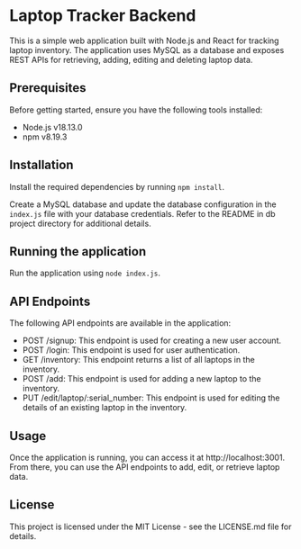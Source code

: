 # Laptop Tracker Backend
This is a simple web application built with Node.js and React for tracking laptop inventory. The application uses MySQL as a database and exposes REST APIs for retrieving, adding, editing and deleting laptop data.

## Prerequisites
Before getting started, ensure you have the following tools installed:

- Node.js v18.13.0
- npm v8.19.3

## Installation
Install the required dependencies by running `npm install`.

Create a MySQL database and update the database configuration in the `index.js` file with your database credentials.
Refer to the README in db project directory for additional details. 

## Running the application
Run the application using `node index.js`.

## API Endpoints
The following API endpoints are available in the application:

- POST /signup: This endpoint is used for creating a new user account.
- POST /login: This endpoint is used for user authentication.
- GET /inventory: This endpoint returns a list of all laptops in the inventory.
- POST /add: This endpoint is used for adding a new laptop to the inventory.
- PUT /edit/laptop/:serial_number: This endpoint is used for editing the details of an existing laptop in the inventory.

## Usage
Once the application is running, you can access it at http://localhost:3001. From there, you can use the API endpoints to add, edit, or retrieve laptop data.

## License
This project is licensed under the MIT License - see the LICENSE.md file for details.